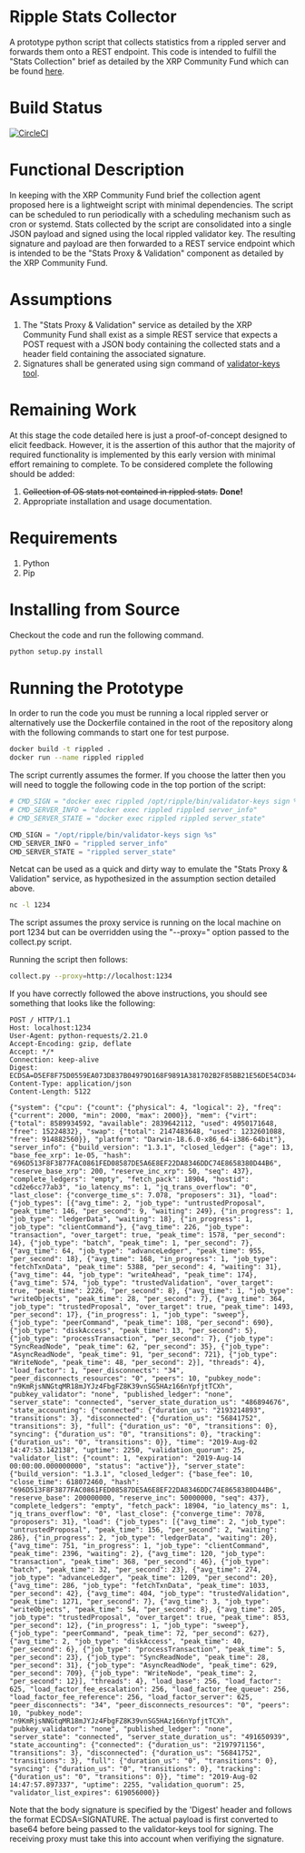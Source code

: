 # Ripple Stats Collector

A prototype python script that collects statistics from a rippled server
and forwards them onto a REST endpoint. This code is intended to fulfill
the "Stats Collection" brief as detailed by the XRP Community Fund which
can be found [here](https://communityfund.xrptipbot.com/).

# Build Status

[![CircleCI](https://circleci.com/gh/michaeljfazio/ripple-stats-collector.svg?style=svg)](https://circleci.com/gh/michaeljfazio/ripple-stats-collector)

# Functional Description

In keeping with the XRP Community Fund brief the collection agent proposed 
here is a lightweight script with minimal dependencies. The script can be
scheduled to run periodically with a scheduling mechanism such as cron or
systemd. Stats collected by the script are consolidated into a single JSON
payload and signed using the local rippled validator key. The resulting
signature and payload are then forwarded to a REST service endpoint which is 
intended to be the "Stats Proxy & Validation" component as detailed by the
XRP Community Fund.

# Assumptions

1. The "Stats Proxy & Validation" service as detailed by the XRP Community Fund
    shall exist as a simple REST service that expects a POST request with a JSON
    body containing the collected stats and a header field containing the
    associated signature.
2. Signatures shall be generated using sign command of 
    [validator-keys tool](https://github.com/ripple/validator-keys-tool).

# Remaining Work

At this stage the code detailed here is just a proof-of-concept designed to
elicit feedback. However, it is the assertion of this author that the majority
of required functionality is implemented by this early version with minimal
effort remaining to complete. To be considered complete the following
should be added:

1. ~~Collection of OS stats not contained in rippled stats.~~ **Done!**
2. Appropriate installation and usage documentation.

# Requirements

1. Python
2. Pip

# Installing from Source

Checkout the code and run the following command.

```bash
python setup.py install
```

# Running the Prototype

In order to run the code you must be running a local rippled server or alternatively
use the Dockerfile contained in the root of the repository along with the following
commands to start one for test purpose.

```bash
docker build -t rippled .
docker run --name rippled rippled
```

The script currently assumes the former. If you choose the latter then
you will need to toggle the following code in the top portion of the script:

```python
# CMD_SIGN = "docker exec rippled /opt/ripple/bin/validator-keys sign %s"
# CMD_SERVER_INFO = "docker exec rippled rippled server_info"
# CMD_SERVER_STATE = "docker exec rippled rippled server_state"

CMD_SIGN = "/opt/ripple/bin/validator-keys sign %s"
CMD_SERVER_INFO = "rippled server_info"
CMD_SERVER_STATE = "rippled server_state"
```

Netcat can be used as a quick and dirty way to emulate the "Stats Proxy & Validation" 
service, as hypothesized in the assumption section detailed above.

```bash
nc -l 1234
```

The script assumes the proxy service is running on the local machine on port 1234 but
can be overridden using the "--proxy=<url>" option passed to the collect.py script.

Running the script then follows:

```bash
collect.py --proxy=http://localhost:1234
```

If you have correctly followed the above instructions, you should see something that
looks like the following:

```http
POST / HTTP/1.1
Host: localhost:1234
User-Agent: python-requests/2.21.0
Accept-Encoding: gzip, deflate
Accept: */*
Connection: keep-alive
Digest: ECDSA=D5EF8F75D0559EA073D837B04979D168F9891A381702B2F85BB21E56DE54CD344A37C9018A0535FB3A90C42B2966695CA2872C1B4C7B5942D223C415BE3BE406
Content-Type: application/json
Content-Length: 5122

{"system": {"cpu": {"count": {"physical": 4, "logical": 2}, "freq": {"current": 2000, "min": 2000, "max": 2000}}, "mem": {"virt": {"total": 8589934592, "available": 2839642112, "used": 4950171648, "free": 15224832}, "swap": {"total": 2147483648, "used": 1232601088, "free": 914882560}}, "platform": "Darwin-18.6.0-x86_64-i386-64bit"}, "server_info": {"build_version": "1.3.1", "closed_ledger": {"age": 13, "base_fee_xrp": 1e-05, "hash": "696D513F8F3877FAC0861FED08587DE5A6E8EF22DA8346DDC74E8658380D44B6", "reserve_base_xrp": 200, "reserve_inc_xrp": 50, "seq": 437}, "complete_ledgers": "empty", "fetch_pack": 18904, "hostid": "cd2e6cc77ab3", "io_latency_ms": 1, "jq_trans_overflow": "0", "last_close": {"converge_time_s": 7.078, "proposers": 31}, "load": {"job_types": [{"avg_time": 2, "job_type": "untrustedProposal", "peak_time": 146, "per_second": 9, "waiting": 249}, {"in_progress": 1, "job_type": "ledgerData", "waiting": 18}, {"in_progress": 1, "job_type": "clientCommand"}, {"avg_time": 226, "job_type": "transaction", "over_target": true, "peak_time": 1578, "per_second": 14}, {"job_type": "batch", "peak_time": 1, "per_second": 7}, {"avg_time": 64, "job_type": "advanceLedger", "peak_time": 955, "per_second": 18}, {"avg_time": 168, "in_progress": 1, "job_type": "fetchTxnData", "peak_time": 5388, "per_second": 4, "waiting": 31}, {"avg_time": 44, "job_type": "writeAhead", "peak_time": 174}, {"avg_time": 574, "job_type": "trustedValidation", "over_target": true, "peak_time": 2226, "per_second": 8}, {"avg_time": 1, "job_type": "writeObjects", "peak_time": 28, "per_second": 7}, {"avg_time": 364, "job_type": "trustedProposal", "over_target": true, "peak_time": 1493, "per_second": 17}, {"in_progress": 1, "job_type": "sweep"}, {"job_type": "peerCommand", "peak_time": 108, "per_second": 690}, {"job_type": "diskAccess", "peak_time": 13, "per_second": 5}, {"job_type": "processTransaction", "per_second": 7}, {"job_type": "SyncReadNode", "peak_time": 62, "per_second": 35}, {"job_type": "AsyncReadNode", "peak_time": 91, "per_second": 721}, {"job_type": "WriteNode", "peak_time": 48, "per_second": 2}], "threads": 4}, "load_factor": 1, "peer_disconnects": "34", "peer_disconnects_resources": "0", "peers": 10, "pubkey_node": "n9KmRjsNNGtqMR18mJYJz4FbgFZ8K39vnSG5HAz166nYpfjtTCXh", "pubkey_validator": "none", "published_ledger": "none", "server_state": "connected", "server_state_duration_us": "486894676", "state_accounting": {"connected": {"duration_us": "2193214893", "transitions": 3}, "disconnected": {"duration_us": "56841752", "transitions": 3}, "full": {"duration_us": "0", "transitions": 0}, "syncing": {"duration_us": "0", "transitions": 0}, "tracking": {"duration_us": "0", "transitions": 0}}, "time": "2019-Aug-02 14:47:53.142138", "uptime": 2250, "validation_quorum": 25, "validator_list": {"count": 1, "expiration": "2019-Aug-14 00:00:00.000000000", "status": "active"}}, "server_state": {"build_version": "1.3.1", "closed_ledger": {"base_fee": 10, "close_time": 618072460, "hash": "696D513F8F3877FAC0861FED08587DE5A6E8EF22DA8346DDC74E8658380D44B6", "reserve_base": 200000000, "reserve_inc": 50000000, "seq": 437}, "complete_ledgers": "empty", "fetch_pack": 18904, "io_latency_ms": 1, "jq_trans_overflow": "0", "last_close": {"converge_time": 7078, "proposers": 31}, "load": {"job_types": [{"avg_time": 2, "job_type": "untrustedProposal", "peak_time": 156, "per_second": 2, "waiting": 286}, {"in_progress": 2, "job_type": "ledgerData", "waiting": 20}, {"avg_time": 751, "in_progress": 1, "job_type": "clientCommand", "peak_time": 2396, "waiting": 2}, {"avg_time": 120, "job_type": "transaction", "peak_time": 368, "per_second": 46}, {"job_type": "batch", "peak_time": 32, "per_second": 23}, {"avg_time": 274, "job_type": "advanceLedger", "peak_time": 1209, "per_second": 20}, {"avg_time": 286, "job_type": "fetchTxnData", "peak_time": 1033, "per_second": 42}, {"avg_time": 404, "job_type": "trustedValidation", "peak_time": 1271, "per_second": 7}, {"avg_time": 3, "job_type": "writeObjects", "peak_time": 54, "per_second": 8}, {"avg_time": 205, "job_type": "trustedProposal", "over_target": true, "peak_time": 853, "per_second": 12}, {"in_progress": 1, "job_type": "sweep"}, {"job_type": "peerCommand", "peak_time": 72, "per_second": 627}, {"avg_time": 2, "job_type": "diskAccess", "peak_time": 40, "per_second": 6}, {"job_type": "processTransaction", "peak_time": 5, "per_second": 23}, {"job_type": "SyncReadNode", "peak_time": 28, "per_second": 31}, {"job_type": "AsyncReadNode", "peak_time": 629, "per_second": 709}, {"job_type": "WriteNode", "peak_time": 2, "per_second": 12}], "threads": 4}, "load_base": 256, "load_factor": 625, "load_factor_fee_escalation": 256, "load_factor_fee_queue": 256, "load_factor_fee_reference": 256, "load_factor_server": 625, "peer_disconnects": "34", "peer_disconnects_resources": "0", "peers": 10, "pubkey_node": "n9KmRjsNNGtqMR18mJYJz4FbgFZ8K39vnSG5HAz166nYpfjtTCXh", "pubkey_validator": "none", "published_ledger": "none", "server_state": "connected", "server_state_duration_us": "491650939", "state_accounting": {"connected": {"duration_us": "2197971156", "transitions": 3}, "disconnected": {"duration_us": "56841752", "transitions": 3}, "full": {"duration_us": "0", "transitions": 0}, "syncing": {"duration_us": "0", "transitions": 0}, "tracking": {"duration_us": "0", "transitions": 0}}, "time": "2019-Aug-02 14:47:57.897337", "uptime": 2255, "validation_quorum": 25, "validator_list_expires": 619056000}}
```

Note that the body signature is specified by the 'Digest' header and follows the format 
ECDSA=SIGNATURE. The actual payload is first converted to base64 before being passed to
the validator-keys tool for signing. The receiving proxy must take this into account when
verifiying the signature.
